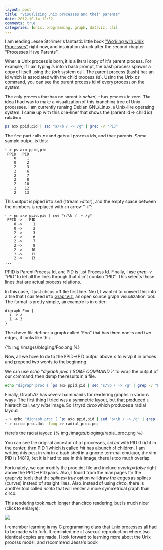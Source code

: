 ```yaml
---
layout: post
title: "Visualizing Unix processes and their parents"
date: 2012-10-14 12:52
comments: true
categories: [unix, programming, graph, dataviz, cli]
---
```


I am reading Jesse Storimer's fantastic little book ["Working with Unix Processes"](http://workingwithunixprocesses.com/) right now, and inspiration struck after the second chapter "Processes Have Parents".

When a Unix process is born, it is a literal copy of it's parent process. For example, if I am typing _ls_ into a bash prompt, the bash process spawns a copy of itself using the _fork_ system call. The parent process (bash) has an id which is associated with the child process (ls). Using the Unix _ps_ command, you can see the parent process id of every process on the system.

The only process that has no parent is _sched_, it has process id zero. The idea I had was to make a visualization of this branching tree of Unix processes. I am currently running Debian GNU/Linux, a Unix-like operating system. I came up with this one-liner that shows the (parent id -> child id) relation:

```sh
ps axo ppid,pid | sed "s/\b / -> /g" | grep -v "PID"
```

The first part calls *ps* and gets all process ids, and their parents. Some sample output is this: 

```
~ > ps axo ppid,pid
 PPID   PID
    0     1
    0     2
    2     3
    2     6
    2     7
    2     8
    2    10
    2    12
    2    13
```

This output is piped into *sed* (*s*tream *ed*itor), and the empty space between the numbers is replaced with an arrow "->":

```
~ > ps axo ppid,pid | sed "s/\b / -> /g" 
 PPID ->   PID
    0 ->     1
    0 ->     2
    2 ->     3
    2 ->     6
    2 ->     7
    2 ->     8
    2 ->    10
    2 ->    12
    2 ->    13
...
```

PPID is Parent Process Id, and PID is just Process Id. Finally, I use _grep -v "PID"_ to let all the lines through that don't contain "PID". This selects those lines that are actual process relations. 

In this case, it just chops off the first line. Next, I wanted to convert this into a file that I can feed into [GraphViz](http://www.graphviz.org/), an open source graph visualization tool. The format is pretty simple, an example is in order: 

```
digraph Foo {
  1 -> 2
  1 -> 3
}
```

The above file defines a graph called "Foo" that has three nodes and two edges, it looks like this: 

{% img /images/blogimg/Foo.png %}

Now, all we have to do to the PPID->PID output above is to wrap it in braces and prepend two words to the beginning.

We can use _echo "digraph proc { SOME COMMAND }"_ to wrap the output of our command, then dump the results in a file.

```sh
echo "digraph proc { `ps axo ppid,pid | sed "s/\b / -> /g" | grep -v "PID"` } " >> proc.dot
```

Finally, GraphViz has several commands for rendering graphs in various ways. The first thing I tried was a symmetric layout, but that produced a hierarchical, *very wide* image. So I tryed *circo* which produces a radial layout: 

``` sh 
~ > echo "digraph proc { `ps axo ppid,pid | sed "s/\b / -> /g" | grep -v "PID"` } " >> proc.dot
~ > circo proc.dot -Tpng >> radial_proc.png
```

Here's the radial layout: 
{% img /images/blogimg/radial_proc.png %}

You can see the original ancestor of all processes, _sched_ with PID 0 right in the center, then PID 1 which is called _init_ has a bunch of children. I am writing this post in vim in a bash shell in a gnome terminal emulator, the vim PID is 14819, but it is hard to see in this image, there is too much overlap.

Fortunately, we can modify the proc.dot file and include _overlap=false_ right above the PPID->PID pairs. Also, I found from the man pages for the graphviz tools that the _splines=true_ option will draw the edges as splines (curves) instead of straight lines. Also, instead of using _circo_, there is another tool called _neato_ that will render a more symmetrical graph than circo.

This rendering took *much* longer than circo rendering, but is much nicer (click to enlarge):

<a href="/images/blogimg/sym_proc.png">
  <img src="/images/blogimg/sym_proc.png">
</a>

I remember learning in my C programming class that Unix processes all had to be made with fork. It reminded me of asexual reproduction where two identical copies are made. I look forward to learning more about the Unix process model, and recommend Jesse's book.

